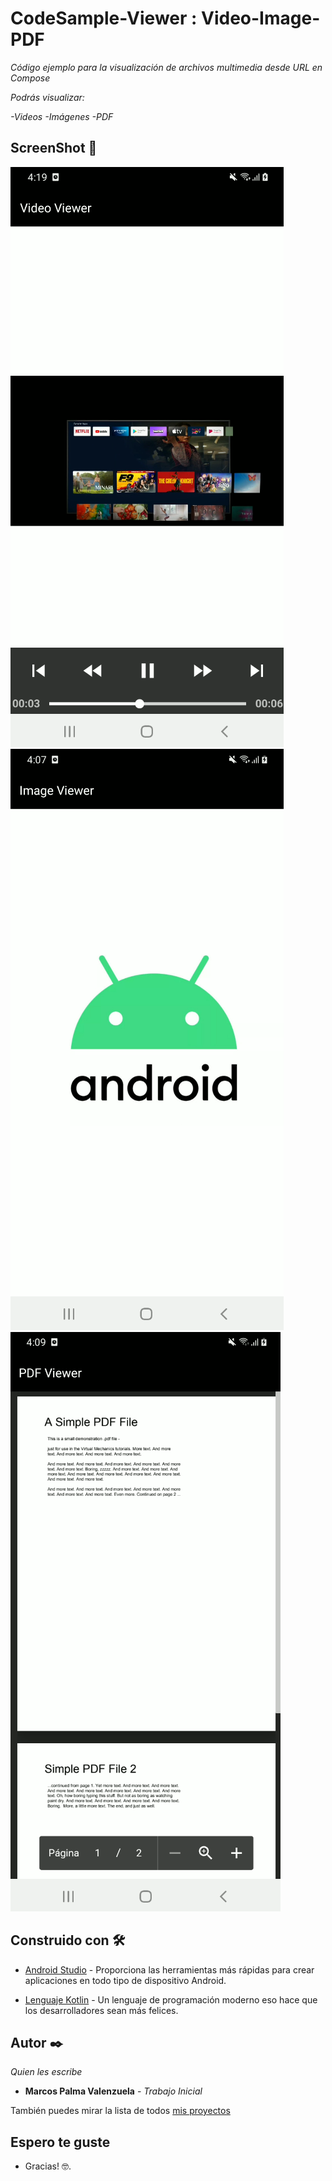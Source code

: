 # CodeSample-Viewer : Video-Image-PDF

_Código ejemplo para la visualización de archivos multimedia desde URL en Compose_

_Podrás visualizar:_

_-Videos_
_-Imágenes_
_-PDF_

## ScreenShot 📲

![Viewer Video](https://github.com/MALPV/CodeSample-Video-Image-PDF/blob/master/screenshots/video_viewer.png)
![Viewer Image](https://github.com/MALPV/CodeSample-Video-Image-PDF/blob/master/screenshots/image_viewer.png)
![Viewer PDF](https://github.com/MALPV/CodeSample-Video-Image-PDF/blob/master/screenshots/pdf_viewer.png)

## Construido con 🛠️

* [Android Studio](https://developer.android.com/) - Proporciona las herramientas más rápidas
para crear aplicaciones en todo tipo de dispositivo Android.

* [Lenguaje Kotlin](https://kotlinlang.org/) - Un lenguaje de programación moderno
eso hace que los desarrolladores sean más felices.

## Autor ✒️

_Quien les escribe_

* **Marcos Palma Valenzuela** - *Trabajo Inicial* 

También puedes mirar la lista de todos [mis proyectos](https://github.com/MALPV)

## Espero te guste
* Gracias! 🤓.

